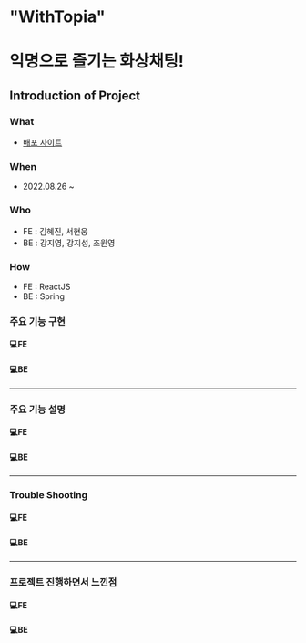 
<h1>"WithTopia" </h1>
<h1>익명으로 즐기는 화상채팅!</h1>

## Introduction of Project
### What
- [배포 사이트]()

### When
- 2022.08.26 ~ 

### Who
- FE : 김혜진, 서현웅
- BE : 강지영, 강지성, 조원영

### How
- FE : ReactJS
- BE : Spring


### 주요 기능 구현
#### 💻**FE**


#### 💻**BE**


-----

### 주요 기능 설명
#### 💻**FE**


#### 💻**BE**

----

### Trouble Shooting
#### 💻**FE**


#### 💻**BE** 


-----

### 프로젝트 진행하면서 느낀점
#### 💻**FE**

#### 💻**BE** 

